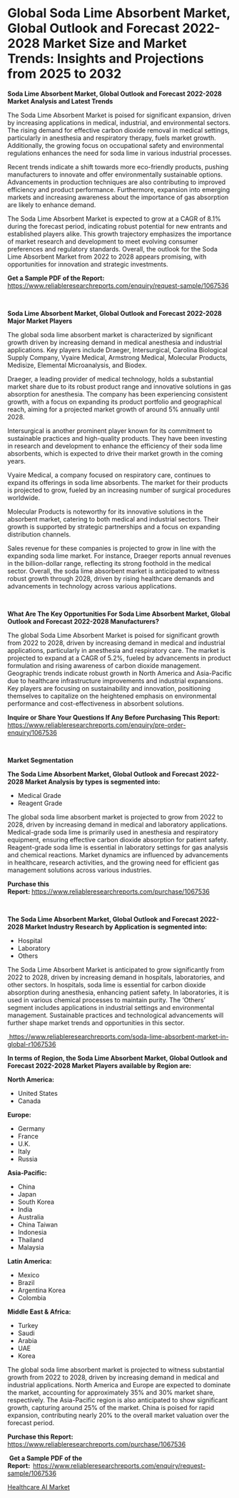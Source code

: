 <p><h1>Global Soda Lime Absorbent Market, Global Outlook and Forecast 2022-2028 Market Size and Market Trends: Insights and Projections from 2025 to 2032</h1></p><p><strong>Soda Lime Absorbent Market, Global Outlook and Forecast 2022-2028 Market Analysis and Latest Trends</strong></p>
<p><p>The Soda Lime Absorbent Market is poised for significant expansion, driven by increasing applications in medical, industrial, and environmental sectors. The rising demand for effective carbon dioxide removal in medical settings, particularly in anesthesia and respiratory therapy, fuels market growth. Additionally, the growing focus on occupational safety and environmental regulations enhances the need for soda lime in various industrial processes.</p><p>Recent trends indicate a shift towards more eco-friendly products, pushing manufacturers to innovate and offer environmentally sustainable options. Advancements in production techniques are also contributing to improved efficiency and product performance. Furthermore, expansion into emerging markets and increasing awareness about the importance of gas absorption are likely to enhance demand.</p><p>The Soda Lime Absorbent Market is expected to grow at a CAGR of 8.1% during the forecast period, indicating robust potential for new entrants and established players alike. This growth trajectory emphasizes the importance of market research and development to meet evolving consumer preferences and regulatory standards. Overall, the outlook for the Soda Lime Absorbent Market from 2022 to 2028 appears promising, with opportunities for innovation and strategic investments.</p></p>
<p><strong>Get a Sample PDF of the Report:&nbsp;</strong> <a href="https://www.reliableresearchreports.com/enquiry/request-sample/1067536?utm_campaign=3022&utm_medium=2&utm_source=Github&utm_content=ia&utm_term=30032025&utm_id=soda-lime-absorbent-market-global-outlook-and-forecast-2022-2028">https://www.reliableresearchreports.com/enquiry/request-sample/1067536</a></p>
<p>&nbsp;</p>
<p><strong>Soda Lime Absorbent Market, Global Outlook and Forecast 2022-2028 Major Market Players</strong></p>
<p><p>The global soda lime absorbent market is characterized by significant growth driven by increasing demand in medical anesthesia and industrial applications. Key players include Draeger, Intersurgical, Carolina Biological Supply Company, Vyaire Medical, Armstrong Medical, Molecular Products, Medisize, Elemental Microanalysis, and Biodex.</p><p>Draeger, a leading provider of medical technology, holds a substantial market share due to its robust product range and innovative solutions in gas absorption for anesthesia. The company has been experiencing consistent growth, with a focus on expanding its product portfolio and geographical reach, aiming for a projected market growth of around 5% annually until 2028.</p><p>Intersurgical is another prominent player known for its commitment to sustainable practices and high-quality products. They have been investing in research and development to enhance the efficiency of their soda lime absorbents, which is expected to drive their market growth in the coming years.</p><p>Vyaire Medical, a company focused on respiratory care, continues to expand its offerings in soda lime absorbents. The market for their products is projected to grow, fueled by an increasing number of surgical procedures worldwide. </p><p>Molecular Products is noteworthy for its innovative solutions in the absorbent market, catering to both medical and industrial sectors. Their growth is supported by strategic partnerships and a focus on expanding distribution channels.</p><p>Sales revenue for these companies is projected to grow in line with the expanding soda lime market. For instance, Draeger reports annual revenues in the billion-dollar range, reflecting its strong foothold in the medical sector. Overall, the soda lime absorbent market is anticipated to witness robust growth through 2028, driven by rising healthcare demands and advancements in technology across various applications.</p></p>
<p>&nbsp;</p>
<p><strong>What Are The Key Opportunities For Soda Lime Absorbent Market, Global Outlook and Forecast 2022-2028 Manufacturers?</strong></p>
<p><p>The global Soda Lime Absorbent Market is poised for significant growth from 2022 to 2028, driven by increasing demand in medical and industrial applications, particularly in anesthesia and respiratory care. The market is projected to expand at a CAGR of 5.2%, fueled by advancements in product formulation and rising awareness of carbon dioxide management. Geographic trends indicate robust growth in North America and Asia-Pacific due to healthcare infrastructure improvements and industrial expansions. Key players are focusing on sustainability and innovation, positioning themselves to capitalize on the heightened emphasis on environmental performance and cost-effectiveness in absorbent solutions.</p></p>
<p><strong>Inquire or Share Your Questions If Any Before Purchasing This Report:</strong> <a href="https://www.reliableresearchreports.com/enquiry/pre-order-enquiry/1067536?utm_campaign=3022&utm_medium=2&utm_source=Github&utm_content=ia&utm_term=30032025&utm_id=soda-lime-absorbent-market-global-outlook-and-forecast-2022-2028">https://www.reliableresearchreports.com/enquiry/pre-order-enquiry/1067536</a></p>
<p>&nbsp;</p>
<p><strong>Market Segmentation</strong></p>
<p><strong>The Soda Lime Absorbent Market, Global Outlook and Forecast 2022-2028 Market Analysis by types is segmented into:</strong></p>
<p><ul><li>Medical Grade</li><li>Reagent Grade</li></ul></p>
<p><p>The global soda lime absorbent market is projected to grow from 2022 to 2028, driven by increasing demand in medical and laboratory applications. Medical-grade soda lime is primarily used in anesthesia and respiratory equipment, ensuring effective carbon dioxide absorption for patient safety. Reagent-grade soda lime is essential in laboratory settings for gas analysis and chemical reactions. Market dynamics are influenced by advancements in healthcare, research activities, and the growing need for efficient gas management solutions across various industries.</p></p>
<p><strong>Purchase this Report:&nbsp;</strong><a href="https://www.reliableresearchreports.com/purchase/1067536?utm_campaign=3022&utm_medium=2&utm_source=Github&utm_content=ia&utm_term=30032025&utm_id=soda-lime-absorbent-market-global-outlook-and-forecast-2022-2028">https://www.reliableresearchreports.com/purchase/1067536</a></p>
<p>&nbsp;</p>
<p><strong>The Soda Lime Absorbent Market, Global Outlook and Forecast 2022-2028 Market Industry Research by Application is segmented into:</strong></p>
<p><ul><li>Hospital</li><li>Laboratory</li><li>Others</li></ul></p>
<p><p>The Soda Lime Absorbent Market is anticipated to grow significantly from 2022 to 2028, driven by increasing demand in hospitals, laboratories, and other sectors. In hospitals, soda lime is essential for carbon dioxide absorption during anesthesia, enhancing patient safety. In laboratories, it is used in various chemical processes to maintain purity. The ‘Others’ segment includes applications in industrial settings and environmental management. Sustainable practices and technological advancements will further shape market trends and opportunities in this sector.</p></p>
<p><a href="https://www.reliableresearchreports.com/soda-lime-absorbent-market-in-global-r1067536?utm_campaign=3022&utm_medium=2&utm_source=Github&utm_content=ia&utm_term=30032025&utm_id=soda-lime-absorbent-market-global-outlook-and-forecast-2022-2028">&nbsp;https://www.reliableresearchreports.com/soda-lime-absorbent-market-in-global-r1067536</a></p>
<p><strong>In terms of Region, the Soda Lime Absorbent Market, Global Outlook and Forecast 2022-2028 Market Players available by Region are:</strong></p>
<p>
    <p> <strong> North America: </strong>
        <ul>
            <li>United States</li>
            <li>Canada</li>
        </ul>
        </p> 
    <p> <strong> Europe: </strong>
        <ul>
            <li>Germany</li>
            <li>France</li>
            <li>U.K.</li>
            <li>Italy</li>
            <li>Russia</li>
        </ul>
        </p> 
    <p> <strong> Asia-Pacific: </strong>
        <ul>
            <li>China</li>
            <li>Japan</li>
            <li>South Korea</li>
            <li>India</li>
            <li>Australia</li>
            <li>China Taiwan</li>
            <li>Indonesia</li>
            <li>Thailand</li>
            <li>Malaysia</li>
        </ul>
        </p> 
    <p> <strong> Latin America: </strong>
        <ul>
            <li>Mexico</li>
            <li>Brazil</li>
            <li>Argentina Korea</li>
            <li>Colombia</li>
        </ul>
        </p> 
    <p> <strong> Middle East & Africa: </strong>
        <ul>
            <li>Turkey</li>
            <li>Saudi</li>
            <li>Arabia</li>
            <li>UAE</li>
            <li>Korea</li>
        </ul>
    </p>
    </p>
<p><p>The global soda lime absorbent market is projected to witness substantial growth from 2022 to 2028, driven by increasing demand in medical and industrial applications. North America and Europe are expected to dominate the market, accounting for approximately 35% and 30% market share, respectively. The Asia-Pacific region is also anticipated to show significant growth, capturing around 25% of the market. China is poised for rapid expansion, contributing nearly 20% to the overall market valuation over the forecast period.</p></p>
<p><strong>Purchase this Report: </strong><a href="https://www.reliableresearchreports.com/purchase/1067536?utm_campaign=3022&utm_medium=2&utm_source=Github&utm_content=ia&utm_term=30032025&utm_id=soda-lime-absorbent-market-global-outlook-and-forecast-2022-2028">https://www.reliableresearchreports.com/purchase/1067536</a></p>
<p>&nbsp;<strong>Get a Sample PDF of the Report:&nbsp;&nbsp;</strong><a href="https://www.reliableresearchreports.com/enquiry/request-sample/1067536?utm_campaign=3022&utm_medium=2&utm_source=Github&utm_content=ia&utm_term=30032025&utm_id=soda-lime-absorbent-market-global-outlook-and-forecast-2022-2028">https://www.reliableresearchreports.com/enquiry/request-sample/1067536</a></p>
<p><strong></strong></p>
<p><p><a href="https://github.com/miottaredlin79/Market-Research-Report-List-1/blob/main/healthcare-ai-market.md?utm_campaign=3022&utm_medium=2&utm_source=Github&utm_content=ia&utm_term=30032025&utm_id=soda-lime-absorbent-market-global-outlook-and-forecast-2022-2028">Healthcare AI Market</a></p></p>